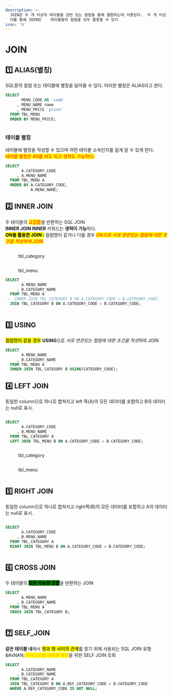 ```yaml
---
description: >-
  JOIN은 두 개 이상의 테이블을 관련 있는 컬럼을 통해 결합하는데 사용된다.  두 개 이상 테이블은 반드시 연관 있는 컬럼이 존재해야 하며
  이를 통해 JOIN된    테이블들의 컬럼을 모두 활용할 수 있다
icon: '6'
---
```


# JOIN

## 1️⃣ ALIAS(별칭)

SQL문의 컬럼 또는 테이블에 별칭을 달아줄 수 있다. 이러한 별칭은 ALIAS라고 한다.

```sql
SELECT
       MENU_CODE AS 'code'
     , MENU_NAME name
     , MENU_PRICE 'price'
  FROM TBL_MENU
  ORDER BY MENU_PRICE;
```

<figure><img src="../../.gitbook/assets/image (21).png" alt=""><figcaption></figcaption></figure>

### 테이블 별칭

테이블에 별칭을 작성할 수 있으며 어떤 테이블 소속인지를 쉽게 알 수 있게 한다.\
<mark style="color:red;">테이블 별칭은 AS를 써도 되고 생략도 가능하다.</mark>

```sql
SELECT
       A.CATEGORY_CODE
     , A.MENU_NAME
  FROM TBL_MENU A 
  ORDER BY A.CATEGORY_CODE,
           A.MENU_NAME;
```

## 2️⃣ INNER JOIN

두 테이블의 <mark style="color:red;">교집합</mark>을 반환하는 SQL  JOIN\
**INNER JOIN INNER** 키워드는 **생략이 가능**하다.\
<mark style="background-color:yellow;">**ON을 활용한 JOIN :**</mark> 컬럼명이 같거나 다를 경우 _<mark style="color:red;">ON으로 서로 연관있는 컬럼에 대한 조건을 작성하여 JOIN</mark>_

<figure><img src="../../.gitbook/assets/image (25).png" alt=""><figcaption><p>tbl_category<br></p></figcaption></figure>

<figure><img src="../../.gitbook/assets/image (27).png" alt=""><figcaption><p>tbl_menu</p></figcaption></figure>

```sql
SELECT
       A.MENU_NAME
	 , B.CATEGORY_NAME
  FROM TBL_MENU A
--  INNER JOIN TBL_CATEGORY B ON A.CATEGORY_CODE = B.CATEGORY_CODE;
  JOIN TBL_CATEGORY B ON A.CATEGORY_CODE = B.CATEGORY_CODE;
```

<figure><img src="../../.gitbook/assets/image (22).png" alt=""><figcaption></figcaption></figure>

## 3️⃣ USING

<mark style="background-color:yellow;">컬럼명이 같을 경우</mark> **USING**으로 _서로 연관있는 컬럼에 대한 조건을 작&#xC131;_&#xD558;여 JOIN

```sql
SELECT
       A.MENU_NAME
     , B.CATEGORY_NAME
  FROM TBL_MENU A
  INNER JOIN TBL_CATEGORY B USING(CATEGORY_CODE);
```



## 4️⃣ LEFT JOIN

동일한 column으로 하나로 합쳐지고 left 쪽(A)의 모든 데이터를 포함하고 B의 데이터는 null로 표시.

<figure><img src="../../.gitbook/assets/image (29).png" alt=""><figcaption></figcaption></figure>

```sql
SELECT
       A.CATEGORY_CODE
     , B.MENU_NAME
  FROM TBL_CATEGORY A
  LEFT JOIN TBL_MENU B ON A.CATEGORY_CODE = B.CATEGORY_CODE;
```

<figure><img src="../../.gitbook/assets/image (31).png" alt=""><figcaption><p>tbl_category</p></figcaption></figure>

<figure><img src="../../.gitbook/assets/image (32).png" alt=""><figcaption><p>tbl_menu</p></figcaption></figure>

<figure><img src="../../.gitbook/assets/image (33).png" alt=""><figcaption></figcaption></figure>

## 5️⃣ RIGHT JOIN

동일한 column으로 하나로 합쳐지고 right쪽(B)의 모든 데이터를 포함하고 A의 데이터는 null로 표시.

<figure><img src="../../.gitbook/assets/image (30).png" alt=""><figcaption></figcaption></figure>

```sql
SELECT
       A.CATEGORY_CODE
     , B.MENU_NAME
  FROM TBL_CATEGORY A
  RIGHT JOIN TBL_MENU B ON A.CATEGORY_CODE = B.CATEGORY_CODE;  
```

<figure><img src="../../.gitbook/assets/image (34).png" alt=""><figcaption></figcaption></figure>

## 6️⃣ CROSS JOIN

두 테이블의 <mark style="background-color:green;">**모든 가능한 조합**</mark>을 반환하는 JOIN

```sql
SELECT
       A.MENU_NAME
     , B.CATEGORY_NAME
  FROM TBL_MENU A
  CROSS JOIN TBL_CATEGORY B;
```

<figure><img src="../../.gitbook/assets/image (36).png" alt=""><figcaption></figcaption></figure>

## 7️⃣ SELF\_JOIN

**같은 테이블 내**에서 <mark style="background-color:yellow;">행과 행 사이의 관계</mark>를 찾기 위해 사용되는 SQL JOIN 유형\
&#xNAN;_<mark style="color:orange;">카테고리별 대분류 확인</mark>_&#xC744; 위한 SELF JOIN 조회

```sql
SELECT
       A.CATEGORY_NAME
     , B.CATEGORY_NAME
  FROM TBL_CATEGORY A
  JOIN TBL_CATEGORY B ON A.REF_CATEGORY_CODE = B.CATEGORY_CODE
  WHERE A.REF_CATEGORY_CODE IS NOT NULL;
```

<figure><img src="../../.gitbook/assets/image (37).png" alt=""><figcaption></figcaption></figure>
